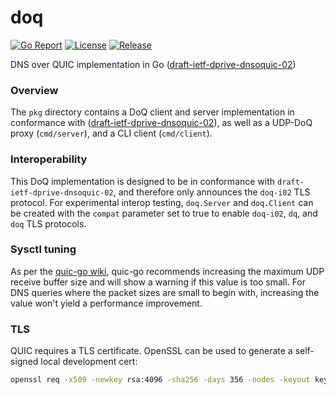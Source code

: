 # doq

[![Go Report](https://goreportcard.com/badge/github.com/natesales/doq?style=for-the-badge)](https://goreportcard.com/report/github.com/natesales/doq)
[![License](https://img.shields.io/github/license/natesales/doq?style=for-the-badge)](https://raw.githubusercontent.com/natesales/doq/main/LICENSE)
[![Release](https://img.shields.io/github/v/release/natesales/doq?style=for-the-badge)](https://github.com/natesales/doq/releases)

DNS over QUIC implementation in Go
([draft-ietf-dprive-dnsoquic-02](https://datatracker.ietf.org/doc/draft-ietf-dprive-dnsoquic/?include_text=1))

### Overview

The `pkg` directory contains a DoQ client and server implementation in conformance
with ([draft-ietf-dprive-dnsoquic-02](https://datatracker.ietf.org/doc/draft-ietf-dprive-dnsoquic/?include_text=1)), as
well as a UDP-DoQ proxy (`cmd/server`), and a CLI client (`cmd/client`).

### Interoperability

This DoQ implementation is designed to be in conformance with `draft-ietf-dprive-dnsoquic-02`, and therefore only
announces the `doq-i02` TLS protocol. For experimental interop testing, `doq.Server` and `doq.Client` can be created
with the `compat` parameter set to true to enable `doq-i02`, `dq`, and `doq` TLS protocols.

### Sysctl tuning

As per the [quic-go wiki](https://github.com/lucas-clemente/quic-go/wiki/UDP-Receive-Buffer-Size), quic-go recommends
increasing the maximum UDP receive buffer size and will show a warning if this value is too small. For DNS queries where
the packet sizes are small to begin with, increasing the value won't yield a performance improvement.

### TLS

QUIC requires a TLS certificate. OpenSSL can be used to generate a self-signed local development cert:

```bash
openssl req -x509 -newkey rsa:4096 -sha256 -days 356 -nodes -keyout key.pem -out cert.pem -subj "/CN=localhost"
```
